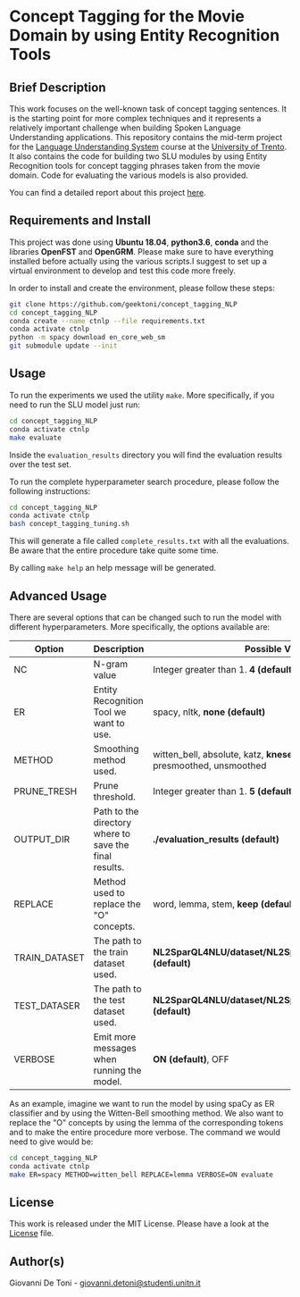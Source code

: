 # Concept Tagging for the Movie Domain by using Entity Recognition Tools

## Brief Description

This work focuses on the well-known task of concept tagging sentences. It is the starting
point for more complex techniques and it represents a relatively important challenge when
building Spoken Language Understanding applications. This repository contains the mid-term project for the [Language Understanding
System](http://disi.unitn.it/~riccardi/page7/page13/page13.html) course at the [University of Trento](https://unitn.it). It also contains the code for building
two SLU modules by using Entity Recognition tools for concept tagging phrases taken
from the movie domain. Code for evaluating the various models is also provided.

You can find a detailed report about this project [here](report/giovanni_de_toni_197814.pdf).

## Requirements and Install
This project was done using **Ubuntu 18.04**, **python3.6**, **conda** and the libraries
**OpenFST** and **OpenGRM**. Please make sure to have everything installed before actually
using the various scripts.I suggest to set up a virtual environment to develop
and test this code more freely.

In order to install and create the environment, please follow these steps:
```bash
git clone https://github.com/geektoni/concept_tagging_NLP
cd concept_tagging_NLP
conda create --name ctnlp --file requirements.txt
conda activate ctnlp
python -m spacy download en_core_web_sm
git submodule update --init
```

## Usage

To run the experiments we used the utility `make`. More specifically, if you need to
run the SLU model just run:
```bash
cd concept_tagging_NLP
conda activate ctnlp
make evaluate
```
Inside the `evaluation_results` directory you will find the evaluation results
over the test set.

To run the complete hyperparameter search procedure, please follow the following instructions:
```bash
cd concept_tagging_NLP
conda activate ctnlp
bash concept_tagging_tuning.sh
```
This will generate a file called `complete_results.txt` with all the evaluations. Be aware that the entire procedure
take quite some time.

By calling `make help` an help message will be generated.

## Advanced Usage

There are several options that can be changed such to run the model with different
hyperparameters. More specifically, the options available are:

| Option | Description | Possible Value |
|---------------|-------------|----------------|
| NC | N-gram value | Integer greater than 1. **4 (default)**  |
| ER | Entity Recognition Tool we want to use. | spacy, nltk, **none (default)**  |
| METHOD | Smoothing method used. | witten_bell, absolute, katz, **kneser_ney (default)**, presmoothed, unsmoothed |
| PRUNE_TRESH | Prune threshold.  | Integer greater than 1. **5 (default)**  |
| OUTPUT_DIR | Path to the directory where to save the final results.  | **./evaluation_results (default)** |
| REPLACE | Method used to replace the "O" concepts. | word, lemma, stem, **keep (default)** |
| TRAIN_DATASET | The path to the train dataset used. | **NL2SparQL4NLU/dataset/NL2SparQL4NLU.train.conll.txt (default)** |
| TEST_DATASER | The path to the test dataset used. | **NL2SparQL4NLU/dataset/NL2SparQL4NLU.train.conll.txt (default)** |
| VERBOSE | Emit more messages when running the model. | **ON (default)**, OFF |

As an example, imagine we want to run the model by using spaCy as ER classifier and by using
the Witten-Bell smoothing method. We also want to replace the "O" concepts by using the lemma of the corresponding
tokens and to make the entire procedure more verbose. The command we would need to give would be:
```bash
cd concept_tagging_NLP
conda activate ctnlp
make ER=spacy METHOD=witten_bell REPLACE=lemma VERBOSE=ON evaluate
```

## License
This work is released under the MIT License. Please have a look at the [License](LICENSE) file.

## Author(s)

Giovanni De Toni - [giovanni.detoni@studenti.unitn.it](mailto:giovanni.detoni@studenti.unitn.it)
